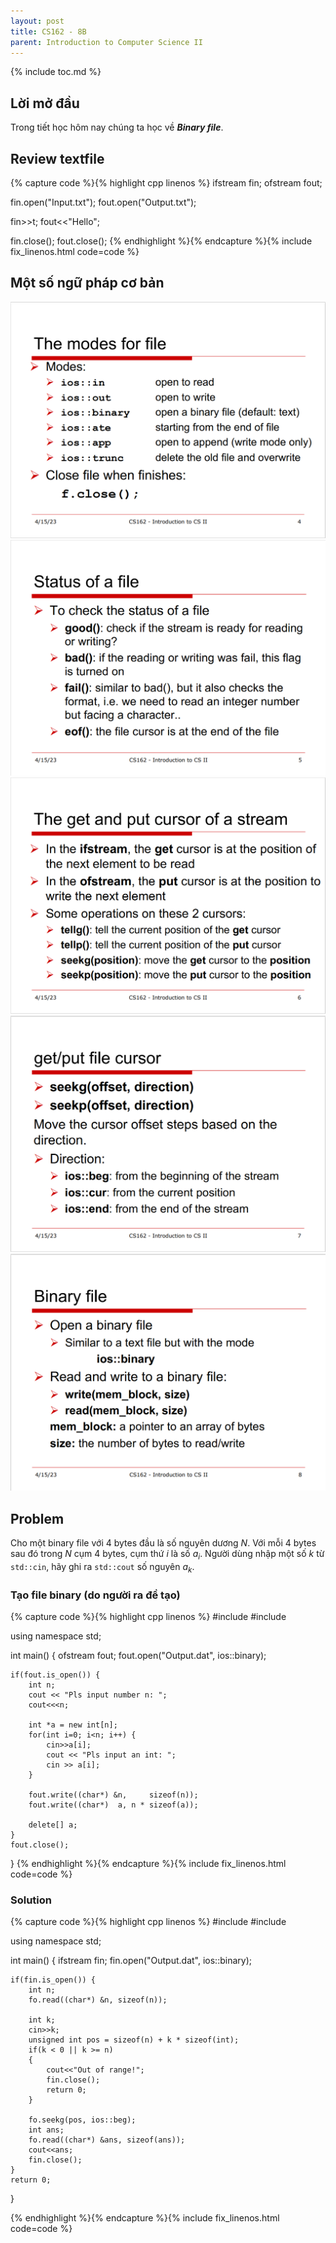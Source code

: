```yaml
---
layout: post
title: CS162 - 8B
parent: Introduction to Computer Science II
--- 
```


{% include toc.md %}

## Lời mở đầu

Trong tiết học hôm nay chúng ta học về ***Binary file***.

## Review textfile

{% capture code %}{% highlight cpp linenos %}
ifstream fin;
ofstream fout;

fin.open("Input.txt");
fout.open("Output.txt");

fin>>t;
fout<<"Hello";

fin.close();
fout.close();
{% endhighlight %}{% endcapture %}{% include fix_linenos.html code=code %}

## Một số ngữ pháp cơ bản

![](cGI8710.png)
![](oUL7LvN.png)
![](dmN6xS2.png)
![](HDnkbKG.png)
![](WT4cl2P.png)


## Problem

Cho một binary file với 4 bytes đầu là số nguyên dương $N$. Với mỗi 4 bytes sau đó trong $N$ cụm 4 bytes, cụm thứ $i$ là số $a_i$. Người dùng nhập một số $k$ từ ``std::cin``, hãy ghi ra ``std::cout`` số nguyên $a_k$.

### Tạo file binary (do người ra đề tạo)

{% capture code %}{% highlight cpp linenos %}
#include <iostream>
#include <fstream>

using namespace std;

int main() {
    ofstream fout;
    fout.open("Output.dat", ios::binary);
    
    if(fout.is_open()) {
        int n;
        cout << "Pls input number n: ";
        cout<<<n;
        
        int *a = new int[n];
        for(int i=0; i<n; i++) {
            cin>>a[i];
            cout << "Pls input an int: ";
            cin >> a[i];
        }
        
        fout.write((char*) &n,     sizeof(n));
        fout.write((char*)  a, n * sizeof(a));
        
        delete[] a;
    }
    fout.close();
}
{% endhighlight %}{% endcapture %}{% include fix_linenos.html code=code %}

### Solution

{% capture code %}{% highlight cpp linenos %}
#include <iostream>
#include <fstream>

using namespace std;

int main()
{
    ifstream fin;
    fin.open("Output.dat", ios::binary);
    
    if(fin.is_open()) {
        int n;
        fo.read((char*) &n, sizeof(n));

        int k;
        cin>>k;
        unsigned int pos = sizeof(n) + k * sizeof(int);
        if(k < 0 || k >= n)
        {
            cout<<"Out of range!";
            fin.close();
            return 0;
        }

        fo.seekg(pos, ios::beg);
        int ans;
        fo.read((char*) &ans, sizeof(ans));
        cout<<ans;   
        fin.close();
    }
    return 0;
}

{% endhighlight %}{% endcapture %}{% include fix_linenos.html code=code %}